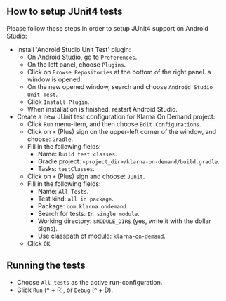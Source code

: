 ## How to setup JUnit4 tests

Please follow these steps in order to setup JUnit4 support on Android Studio:
* Install 'Android Studio Unit Test' plugin:
  * On Android Studio, go to `Preferences`.
  * On the left panel, choose `Plugins`.
  * Click on `Browse Repositories` at the bottom of the right panel. a window is opened.
  * On the new opened window, search and choose `Android Studio Unit Test`.
  * Click `Install Plugin`.
  * When installation is finished, restart Android Studio.
* Create a new JUnit test configuration for Klarna On Demand project:
  * Click `Run` menu-item, and then choose `Edit Configurations`.
  * Click on `+` (Plus) sign on the upper-left corner of the window, and choose: `Gradle`.
  * Fill in the following fields:
    * Name: `Build test classes`.
    * Gradle project: `<project_dir>/klarna-on-demand/build.gradle`.
    * Tasks: `testClasses`.
  * Click on `+` (Plus) sign and choose: `JUnit`.
  * Fill in the following fields:
    * Name: `All Tests`.
    * Test kind: `all in package`.
    * Package: `com.klarna.ondemand`.
    * Search for tests: `In single module`.
    * Working directory: `$MODULE_DIR$` (yes, write it with the dollar signs).
    * Use classpath of module: `klarna-on-demand`.
  * Click `OK`.


## Running the tests
  * Choose `All tests` as the active run-configuration.
  * Click `Run` (^ + R), or `Debug` (^ + D).

